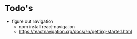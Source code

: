 # Todo's

- figure out navigation
  - npm install react-navigation
  - https://reactnavigation.org/docs/en/getting-started.html